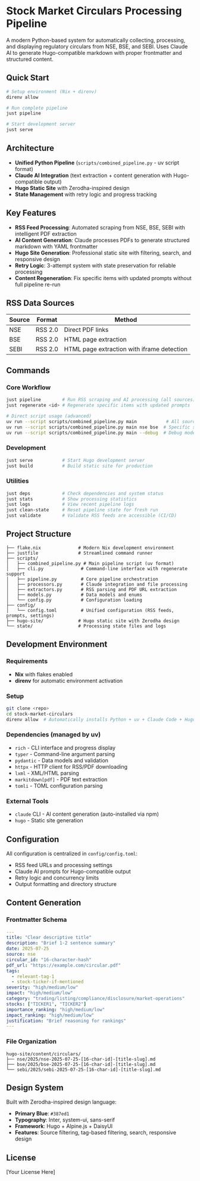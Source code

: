 # Stock Market Circulars Processing Pipeline

A modern Python-based system for automatically collecting, processing, and displaying regulatory circulars from NSE, BSE, and SEBI. Uses Claude AI to generate Hugo-compatible markdown with proper frontmatter and structured content.

## Quick Start

```bash
# Setup environment (Nix + direnv)
direnv allow

# Run complete pipeline
just pipeline

# Start development server
just serve
```

## Architecture

- **Unified Python Pipeline** (`scripts/combined_pipeline.py` - uv script format)
- **Claude AI Integration** (text extraction + content generation with Hugo-compatible output)
- **Hugo Static Site** with Zerodha-inspired design
- **State Management** with retry logic and progress tracking

## Key Features

- **RSS Feed Processing**: Automated scraping from NSE, BSE, SEBI with intelligent PDF extraction
- **AI Content Generation**: Claude processes PDFs to generate structured markdown with YAML frontmatter
- **Hugo Site Generation**: Professional static site with filtering, search, and responsive design
- **Retry Logic**: 3-attempt system with state preservation for reliable processing
- **Content Regeneration**: Fix specific items with updated prompts without full pipeline re-run

## RSS Data Sources

| Source | Format | Method |
|--------|--------|--------|
| NSE | RSS 2.0 | Direct PDF links |
| BSE | RSS 2.0 | HTML page extraction |
| SEBI | RSS 2.0 | HTML page extraction with iframe detection |

## Commands

### Core Workflow
```bash
just pipeline        # Run RSS scraping and AI processing (all sources)
just regenerate <id> # Regenerate specific items with updated prompts

# Direct script usage (advanced)
uv run --script scripts/combined_pipeline.py main           # All sources
uv run --script scripts/combined_pipeline.py main nse bse  # Specific sources
uv run --script scripts/combined_pipeline.py main --debug  # Debug mode
```

### Development
```bash
just serve           # Start Hugo development server
just build           # Build static site for production
```

### Utilities
```bash
just deps            # Check dependencies and system status
just stats           # Show processing statistics
just logs            # View recent pipeline logs
just clean-state     # Reset pipeline state for fresh run
just validate        # Validate RSS feeds are accessible (CI/CD)
```

## Project Structure

```
├── flake.nix              # Modern Nix development environment
├── justfile               # Streamlined command runner
├── scripts/
│   ├── combined_pipeline.py # Main pipeline script (uv format)
│   ├── cli.py              # Command-line interface with regenerate support
│   ├── pipeline.py         # Core pipeline orchestration
│   ├── processors.py       # Claude integration and file processing
│   ├── extractors.py       # RSS parsing and PDF URL extraction
│   ├── models.py           # Data models and enums
│   └── config.py           # Configuration loading
├── config/
│   └── config.toml         # Unified configuration (RSS feeds, prompts, settings)
├── hugo-site/             # Hugo static site with Zerodha design
└── state/                 # Processing state files and logs
```

## Development Environment

### Requirements
- **Nix** with flakes enabled
- **direnv** for automatic environment activation

### Setup
```bash
git clone <repo>
cd stock-market-circulars
direnv allow  # Automatically installs Python + uv + Claude Code + Hugo
```

### Dependencies (managed by uv)
- `rich` - CLI interface and progress display
- `typer` - Command-line argument parsing  
- `pydantic` - Data models and validation
- `httpx` - HTTP client for RSS/PDF downloading
- `lxml` - XML/HTML parsing
- `markitdown[pdf]` - PDF text extraction
- `tomli` - TOML configuration parsing

### External Tools
- `claude` CLI - AI content generation (auto-installed via npm)
- `hugo` - Static site generation

## Configuration

All configuration is centralized in `config/config.toml`:
- RSS feed URLs and processing settings
- Claude AI prompts for Hugo-compatible output
- Retry logic and concurrency limits
- Output formatting and directory structure

## Content Generation

### Frontmatter Schema
```yaml
---
title: "Clear descriptive title"
description: "Brief 1-2 sentence summary"
date: 2025-07-25
source: nse
circular_id: "16-character-hash"
pdf_url: "https://example.com/circular.pdf"
tags:
  - relevant-tag-1
  - stock-ticker-if-mentioned
severity: "high/medium/low"
impact: "high/medium/low"
category: "trading/listing/compliance/disclosure/market-operations"
stocks: ["TICKER1", "TICKER2"]
importance_ranking: "high/medium/low"
impact_ranking: "high/medium/low"
justification: "Brief reasoning for rankings"
---
```

### File Organization
```
hugo-site/content/circulars/
├── nse/2025/nse-2025-07-25-[16-char-id]-[title-slug].md
├── bse/2025/bse-2025-07-25-[16-char-id]-[title-slug].md
└── sebi/2025/sebi-2025-07-25-[16-char-id]-[title-slug].md
```

## Design System

Built with Zerodha-inspired design language:
- **Primary Blue**: `#387ed1`
- **Typography**: Inter, system-ui, sans-serif
- **Framework**: Hugo + Alpine.js + DaisyUI
- **Features**: Source filtering, tag-based filtering, search, responsive design

## License

[Your License Here]
